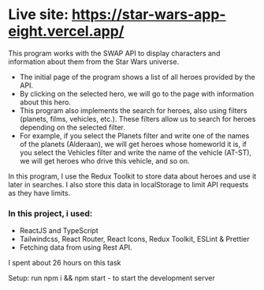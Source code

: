 # Live site: https://star-wars-app-eight.vercel.app/

This program works with the SWAP API to display characters and information about them from the Star Wars universe. 
- The initial page of the program shows a list of all heroes provided by the API. 
- By clicking on the selected hero, we will go to the page with information about this hero.
- This program also implements the search for heroes, also using filters (planets, films, vehicles, etc.). These filters allow us to search for heroes depending on the selected filter. 
- For example, if you select the Planets filter and write one of the names of the planets (Alderaan), we will get heroes whose homeworld it is, if you select the Vehicles filter and write the name of the vehicle (AT-ST), we will get heroes who drive this vehicle, and so on.

In this program, I use the Redux Toolkit to store data about heroes and use it later in searches. I also store this data in localStorage to limit API requests as they have limits.

### In this project, i used:

- ReactJS and TypeScript
- Tailwindcss, React Router, React Icons, Redux Toolkit, ESLint & Prettier
- Fetching data from using Rest API.

I spent about 26 hours on this task

Setup: run npm i && npm start - to start the development server

